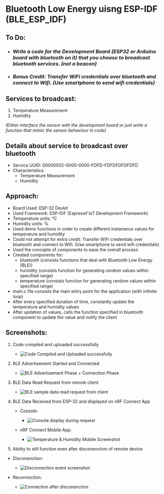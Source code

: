# Bluetooth Low Energy uisng ESP-IDF (BLE_ESP_IDF)

## To Do: 
  - ### ***Write a code for the Development Board (ESP32 or Arduino board with bluetooth on it) that you choose to broadcast bluetooth services. (not a beacon)***
  - ### ***Bonus Credit: Transfer WiFi credentials over bluetooth and connect to Wifi. (Use smartphone to send wifi credentials)***

## Services to broadcast:
1. Temperature Measurement
2. Humidity

_(Either interface the sensor with the development board or just write a function that mimic the sensor behaviour in code)_

## Details about service to broadcast over bluetooth
  - Service UUID: 00000002-0000-0000-FDFD-FDFDFDFDFDFD
  - Characteristics:
     - Temperature Measurement
     - Humidity

## Approach:
  - Board Used: ESP-32 Devkit
  - Used Framework: ESP-IDF (Espressif IoT Development Framework)
  - Temperature units: °C
  - Humidity units: %
  - Used demo functions in order to create different instaneous values for temperature and humidity
  - Could not attempt for extra credit: Transfer WiFi credentials over bluetooth and connect to Wifi. (Use smartphone to send wifi credentials)
  - Used the concepts of components to ease the overall process
  - Created components for:
    - bluetooth (consists functions that deal with Bluetooth Low Energy (BLE))
    - humidity (consists function for generating random values within specified range)
    - temperature (consists function for generating random values within specified range)
  - main.c file consists the main entry point for the application (with infinite loop)
  - After every specified duration of time, constantly update the temperature and humidity values
  - After updation of values, calls the function specified in bluetooth component to update the value and notify the client  

## Screenshots:
1. Code compiled and uploaded successfully

    - ![Code Compiled and Uploaded successfully](https://github.com/user-attachments/assets/8a8cccaa-d5ec-45ea-a8ec-2e5005f6ed61)

2. BLE Advertisement Started and Connected
   
    - ![BLE Advertisement Phase + Connection Phase](https://github.com/user-attachments/assets/c82f458c-9e12-4310-8175-169ad77e98b3)

3. BLE Data Read Request from remote client
   
    - ![BLE sample data read request from client](https://github.com/user-attachments/assets/c5bc4776-3636-46d2-9b13-9d8ba5993568)

4. BLE Data Received from ESP-32 and displayed on nRF Connect App

    - Console:

        - ![Console display during request](https://github.com/user-attachments/assets/98ee7c46-c333-42a2-b4c9-29f1ff26b649)
    
    - nRF Connect Mobile App:

        - ![Temperature & Humidity Mobile Screenshot](https://github.com/user-attachments/assets/5ad80667-252a-4004-8631-6401ace8bbe7)

5. Ability to still function even after disconenction of remote device

  - Disconenction:
    - ![Disconnection event screenshot](https://github.com/user-attachments/assets/58973849-273e-40cb-b160-25c5b6c0a7bb)

  - Reconnection:
    -  ![Connection after disconenction](https://github.com/user-attachments/assets/d82d9ec7-65c8-45bc-b1e8-f94f07185494)




